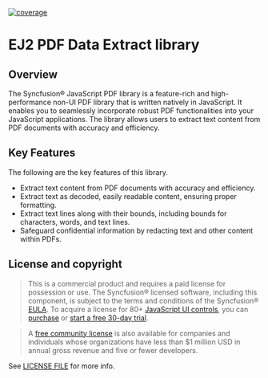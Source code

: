 [![coverage](http://ej2.syncfusion.com/badges/ej2-pdf-data-extract/coverage.svg)](http://ej2.syncfusion.com/badges/ej2-pdf-data-extract)

# EJ2 PDF Data Extract library

## Overview

The Syncfusion&reg; JavaScript PDF library is a feature-rich and high-performance non-UI PDF library that is written natively in JavaScript. It enables you to seamlessly incorporate robust PDF functionalities into your JavaScript applications. The library allows users to extract text content from PDF documents with accuracy and efficiency.

## Key Features

The following are the key features of this library.

- Extract text content from PDF documents with accuracy and efficiency.
- Extract text as decoded, easily readable content, ensuring proper formatting.
- Extract text lines along with their bounds, including bounds for characters, words, and text lines.
- Safeguard confidential information by redacting text and other content within PDFs.

## License and copyright

> This is a commercial product and requires a paid license for possession or use. The Syncfusion&reg; licensed software, including this component, is subject to the terms and conditions of the Syncfusion&reg; [EULA](https://www.syncfusion.com/eula/es/). To acquire a license for 80+ [JavaScript UI controls](https://www.syncfusion.com/javascript-ui-controls), you can [purchase](https://www.syncfusion.com/sales/products) or [start a free 30-day trial](https://www.syncfusion.com/account/manage-trials/start-trials).

> A [free community license](https://www.syncfusion.com/products/communitylicense) is also available for companies and individuals whose organizations have less than $1 million USD in annual gross revenue and five or fewer developers.

See [LICENSE FILE](https://github.com/syncfusion/ej2/blob/master/license?utm_source=npm&utm_medium=listing&utm_campaign=javascript-pdf-viewer-npm) for more info.
